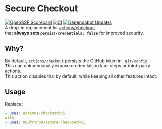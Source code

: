 # Secure Checkout
[![OpenSSF Scorecard](https://api.scorecard.dev/projects/github.com/n80fr1n60/hello-action/badge)](https://scorecard.dev/viewer/?uri=github.com/n80fr1n60/hello-action)
[![CI](https://github.com/n80fr1n60/hello-action/actions/workflows/build.yml/badge.svg)](https://github.com/n80fr1n60/hello-action/actions/workflows/build.yml)
[![Dependabot Updates](https://github.com/n80fr1n60/secure-checkout/actions/workflows/dependabot/dependabot-updates/badge.svg)](https://github.com/n80fr1n60/secure-checkout/actions/workflows/dependabot/dependabot-updates)  
A drop-in replacement for [actions/checkout](https://github.com/actions/checkout)  
that **always sets `persist-credentials: false`** for improved security.

## Why?
By default, `actions/checkout` persists the GitHub token in `.git/config`.  
This can unintentionally expose credentials to later steps or third-party actions.  
This action disables that by default, while keeping all other features intact.

## Usage

Replace:

```yaml
- uses: actions/checkout@v5
with 
- uses: n80fr1n60/secure-checkout@v1
